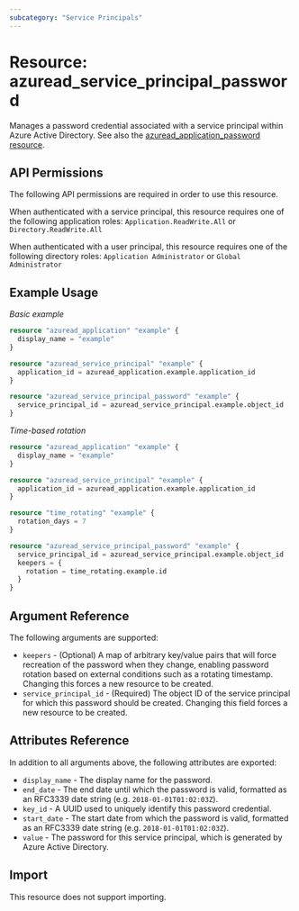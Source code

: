 ```yaml
---
subcategory: "Service Principals"
---
```


# Resource: azuread_service_principal_password

Manages a password credential associated with a service principal within Azure Active Directory. See also the [azuread_application_password resource](application_password.html).

## API Permissions

The following API permissions are required in order to use this resource.

When authenticated with a service principal, this resource requires one of the following application roles: `Application.ReadWrite.All` or `Directory.ReadWrite.All`

When authenticated with a user principal, this resource requires one of the following directory roles: `Application Administrator` or `Global Administrator`

## Example Usage

*Basic example*

```terraform
resource "azuread_application" "example" {
  display_name = "example"
}

resource "azuread_service_principal" "example" {
  application_id = azuread_application.example.application_id
}

resource "azuread_service_principal_password" "example" {
  service_principal_id = azuread_service_principal.example.object_id
}
```

*Time-based rotation*

```terraform
resource "azuread_application" "example" {
  display_name = "example"
}

resource "azuread_service_principal" "example" {
  application_id = azuread_application.example.application_id
}

resource "time_rotating" "example" {
  rotation_days = 7
}

resource "azuread_service_principal_password" "example" {
  service_principal_id = azuread_service_principal.example.object_id
  keepers = {
    rotation = time_rotating.example.id
  }
}
```


## Argument Reference

The following arguments are supported:

* `keepers` - (Optional) A map of arbitrary key/value pairs that will force recreation of the password when they change, enabling password rotation based on external conditions such as a rotating timestamp. Changing this forces a new resource to be created.
* `service_principal_id` - (Required) The object ID of the service principal for which this password should be created. Changing this field forces a new resource to be created.

## Attributes Reference

In addition to all arguments above, the following attributes are exported:

* `display_name` - The display name for the password.
* `end_date` - The end date until which the password is valid, formatted as an RFC3339 date string (e.g. `2018-01-01T01:02:03Z`).
* `key_id` - A UUID used to uniquely identify this password credential.
* `start_date` - The start date from which the password is valid, formatted as an RFC3339 date string (e.g. `2018-01-01T01:02:03Z`).
* `value` - The password for this service principal, which is generated by Azure Active Directory.

## Import

This resource does not support importing.
